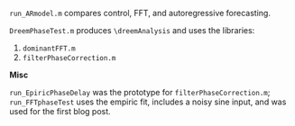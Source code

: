`run_ARmodel.m` compares control, FFT, and autoregressive forecasting.

`DreemPhaseTest.m` produces `\dreemAnalysis` and uses the libraries:

1. `dominantFFT.m`
2. `filterPhaseCorrection.m`

__Misc__

`run_EpiricPhaseDelay` was the prototype for `filterPhaseCorrection.m`; `run_FFTphaseTest` uses the empiric fit, includes a noisy sine input, and was used for the first blog post.



